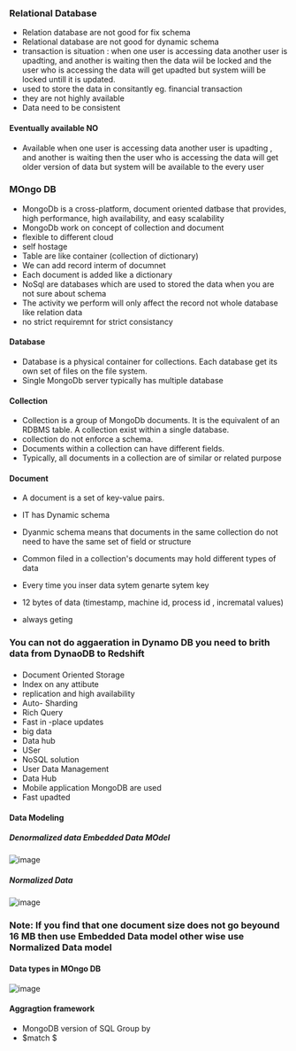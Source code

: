 ### Relational Database 
- Relation database are not good for fix schema 
- Relational database are not good for dynamic schema
- transaction is situation : when one user is accessing  data  another user is upadting, and another is waiting then the data wiil be locked and the user  who is accessing the data will get  upadted but system wiill be locked untill it is updated. 
- used to store the data in consitantly  eg. financial transaction
- they are not highly available
- Data need to be consistent

#### Eventually available  NO
- Available  when one user is accessing  data  another user is upadting , and another is waiting then the user who is accessing the data will get older version of data but system will be available to the every user

###  MOngo DB
- MongoDb is a cross-platform, document oriented datbase that provides, high performance, high availability, and easy scalability
- MongoDb work on concept of collection and document
- flexible to different cloud
- self hostage
- Table are like container (collection of dictionary)
- We can add record interm of documnet 
- Each document is added like a dictionary
- NoSql are databases which are used to stored the data when you are not sure about schema
- The activity we perform will only affect the record not whole database like relation data
-  no strict requiremnt for strict consistancy
#### Database 
- Database is a physical container for collections. Each database get its own set of files on the file system.
- Single MongoDb server typically has multiple database
  
#### Collection 
- Collection is a group of MongoDb documents. It is the equivalent of an RDBMS table. A collection exist within a single database.
- collection do not enforce a schema.
- Documents within a collection can have different fields.
- Typically, all documents in a collection are of similar or related purpose

#### Document 
- A document is a set of key-value pairs.
- IT has Dynamic schema
- Dyanmic schema means that documents in the same collection do not need to have the same set of field or structure
- Common filed in a collection's documents may hold different types of data
  
- Every time you inser data sytem genarte sytem key 
- 12 bytes of data (timestamp, machine id, process id , incrematal values)
- always geting

### You can not do aggaeration in Dynamo DB you need to brith data from DynaoDB to Redshift 

#### 
- Document Oriented Storage
- Index on any attibute
- replication and high availability
- Auto- Sharding
- Rich Query
- Fast in -place updates
- big data
- Data hub
- USer
- NoSQL solution
- User Data Management
- Data Hub
- Mobile application MongoDB are used
- Fast upadted

#### Data Modeling 
##### Denormalized data  Embedded Data MOdel
![image](https://github.com/user-attachments/assets/28c959ec-4a66-4d3a-8615-03d7eec8e3da)

##### Normalized Data 
![image](https://github.com/user-attachments/assets/a9ce52b6-1717-46c1-a446-db43ea605459)

### Note: If you find that one document size does not go beyound 16 MB then use Embedded Data model other wise use Normalized Data model 

#### Data types in MOngo DB 

![image](https://github.com/user-attachments/assets/55c8b20e-15fc-4ff6-b82c-dd67733cd51b)

#### Aggragtion framework 
- MongoDB version of SQL Group by
- $match $ 




  


  
  
